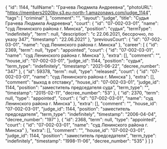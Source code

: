 {
    "id": 1144,
    "fullName": "Грачева Людмила Андреевна",
    "photoURL": "https://members2020by.s3.eu-north-1.amazonaws.com/judge_1144",
    "tags": [
        "criminal"
    ],
    "comment": "",
    "layout": "judge",
    "title": "Судья Грачева Людмила Андреевна",
    "court": {
        "id": "07-002-03-01",
        "name": "суд Ленинского района г. Минска",
        "position": "судья",
        "termType": "indefinitely",
        "term": null,
        "description": "c 22.06.2021, бессрочно, по указу 347",
        "timestamp": "22.06.2021"
    },
    "previousCourt": {
        "id": "07-002-03-01",
        "name": "суд Ленинского района г. Минска"
    },
    "career": [
        {
            "id": 2369,
            "term": null,
            "type": "appointed",
            "court": {
                "id": "07-002-03-01",
                "name": "суд Ленинского района г. Минска"
            },
            "extra": [],
            "comment": "",
            "house_id": "07-002-03-01",
            "judge_id": 1144,
            "position": "судья",
            "term_type": "indefinitely",
            "timestamp": "2021-06-22",
            "decree_number": "347"
        },
        {
            "id": 59378,
            "term": null,
            "type": "released",
            "court": {
                "id": "07-002-03-01",
                "name": "суд Ленинского района г. Минска"
            },
            "extra": [],
            "comment": "выход в отставку",
            "house_id": "07-002-03-01",
            "judge_id": 1144,
            "position": "заместитель председателя суда",
            "term_type": "",
            "timestamp": "2015-02-11",
            "decree_number": "53"
        },
        {
            "id": 2370,
            "term": null,
            "type": "appointed",
            "court": {
                "id": "07-002-03-01",
                "name": "суд Ленинского района г. Минска"
            },
            "extra": [],
            "comment": "",
            "house_id": "07-002-03-01",
            "judge_id": 1144,
            "position": "заместитель председателя",
            "term_type": "indefinitely",
            "timestamp": "2006-04-04",
            "decree_number": "197"
        },
        {
            "id": 2368,
            "term": null,
            "type": "appointed",
            "court": {
                "id": "07-002-03-01",
                "name": "суд Ленинского района г. Минска"
            },
            "extra": [],
            "comment": "",
            "house_id": "07-002-03-01",
            "judge_id": 1144,
            "position": "заместитель председателя",
            "term_type": "indefinitely",
            "timestamp": "1998-11-06",
            "decree_number": "535"
        }
    ]
}
